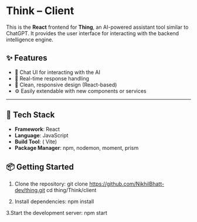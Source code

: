 # Think – Client

This is the **React** frontend for **Thing**, an AI-powered assistant tool similar to ChatGPT. It provides the user interface for interacting with the backend intelligence engine.


## ✨ Features

- 🧠 Chat UI for interacting with the AI
- 💬 Real-time response handling
- 🎨 Clean, responsive design (React-based)
- ⚙️ Easily extendable with new components or services

---

## 🚀 Tech Stack

- **Framework**: React
- **Language**: JavaScript
- **Build Tool**: ( Vite)
- **Package Manager**: npm, nodemon, moment, prism

## 📦 Getting Started



1. Clone the repository:
  git clone https://github.com/NikhilBhatt-dev/thing.git
  cd thing/Think/client

2. Install dependencies:
  npm install

3.Start the development server:
  npm start

